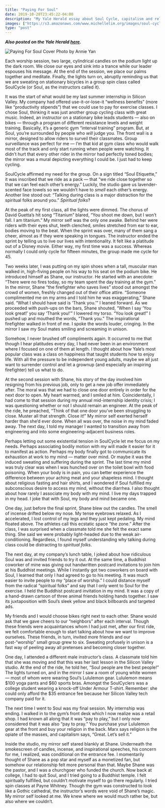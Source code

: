 ```yaml
---
title: "Paying For Soul"
date: 2019-10-28T23:45:22-04:00
description: "My Yale Herald essay about Soul Cycle, capitalism and religion."
images: ["https://s3.amazonaws.com/www.michellelim.org/images/soul-cycle.png"]
type: "post"
---
```


**_Also posted on the Yale Herald [here](https://yaleherald.com/paying-for-soul-88e193d2ec29)._**

![Paying For Soul Cover Photo by Annie Yan](https://s3.amazonaws.com/www.michellelim.org/images/soul-cycle.png "Drawing by Annie Yan")

Each worship session, two large, cylindrical candles on the podium light up the dark room. We close our eyes and sink into a trance while our leader espouses his message. At the end of the session, we place our palms together and meditate. Finally, the lights turn on, abruptly reminding us that we are sweating on stationary bicycles in a group spin class called SoulCycle (or Soul, as the instructors called it).

It was the start of what would be my last summer internship in Silicon Valley. My company had offered use-it-or-lose-it “wellness benefits” (more like “productivity stipends”) that we could use to pay for exercise classes. I chose Soul, thinking it was just another group cycling class with great music. Indeed, an instructor on a stationary bike leads students — also on bikes — through a program of different resistance levels and weight training. Basically, it’s a generic gym “interval training” program. But, at Soul, you’re surrounded by people who _will_ judge you. The front wall is a mirror, designed to allow riders to surveil their classmates. Group surveillance was perfect for me — I’m that kid at gym class who would walk most of the track and only start running when people were watching. It didn’t hurt that every other rider in the mirror had perfectly toned bodies; the mirror was a mural depicting everything I could be. I just had to keep cycling.

SoulCycle affirmed my need for the group. On a sign titled “Soul Etiquette,” it was inscribed that we ride as a pack — that “we ride close together so that we can feel each other’s energy.” Luckily, the studio gave us lavender-scented face towels so we wouldn’t have to _smell_ each other’s energy. Another line stood out: “Talking during class is a major distraction for the spiritual folks around you.” _Spiritual folks_?

At the peak of my first class, all the lights were dimmed. The chorus of David Guetta’s hit song “Titanium” blared, “You shoot me down, but I won’t fall. I am titanium.” My mirror self was the only one awake. Behind her were riders with their eyes shut, teeth clenched, smiles stretched from ear to ear, bodies moving to the beat. When the sprint was over, many of them sang a cheer, almost as if they were speaking in tongues. The instructor ended the sprint by telling us to live our lives with intentionality. It felt like a platitude out of a Disney movie. Either way, my first time was a success. Whereas normally I could only cycle for fifteen minutes, the group made me cycle for 45.

Two weeks later, I was putting on my spin shoes when a tall, muscular man walked in, high-fiving people on his way to his seat on the podium bike. He introduced himself as Shane, our instructor. He started with an anecdote: “There were no fires today, so my team spent the day training at the gym.” In the mirror, Shane “the firefighter who saves lives” stood out amongst the crowd of women, freshly changed out of their office attire. “Someone complimented me on my arms and I told him he was exaggerating,” Shane said. “What I should have said is ‘Thank you.’” I leaned forward. As we proceeded with push-ups on the bars, Shane shouted, “When I say ‘You look great!’ you say ‘Thank you!’” I lowered my torso. “You look great!” I pushed up and mouthed the words, “Thank you.” The inspirational firefighter walked in front of me. I spoke the words louder, cringing. In the mirror I saw my Soul mates smiling and screaming in unison.

Somehow, I never brushed off compliments again. It occurred to me that though I hear platitudes every day, I had never been in an environment where I focused on one of them at length. I thought about how Yale’s most popular class was a class on happiness that taught students how to enjoy life. With all the pressure to be independent young adults, maybe we all just want to surrender control and let a grownup (and especially an inspiring firefighter) tell us what to do.

At the second session with Shane, his story of the day involved him resigning from his previous job, only to get a new job offer immediately after. The moral was that we had to close one door entirely in order for the next door to open. My heart warmed, and I smiled at him. Coincidentally, I had come to that session during my annual mid-internship identity crisis; I was questioning whether or not I should remain an engineer. At the peak of the ride, he preached, “Think of that one door you’ve been struggling to close. Muster all that strength. Close it!” My mirror self exerted herself harder than she’d ever done. When all was over, the noise in my mind faded away. The next day, I told my manager I wanted to transition away from engineering and into some engineering-adjacent business roles.

Perhaps letting out some existential tension in SoulCycle let me focus on my needs. Perhaps associating bodily motion with my will made it easier for it to manifest as action. Perhaps my body finally got to communicate its exhaustion at work to my mind — matter over mind. Or maybe it was the induced sweating and suffering during the sprint. The last time my mind was truly clear was when I was hunched over on the toilet bowl with food poisoning. When your body is in pain, you can better experience the difference between your aching meat and your shapeless mind. I thought about religious fasting and hair shirts, and I wondered if Soul fulfilled my subconscious desire to access my mind, without the diarrhea. I also thought about how rarely I associate my body with my mind. I live my days trapped in my head. I joke that with Soul, my body and mind became one.

One day, just before the final sprint, Shane blew out the candles. The smell of incense drifted below my nose. My tense eyebrows relaxed. As I accelerated, I lost control of my legs and they just kept pedaling. My mind floated above. The athletes call this ecstatic space “the zone.” After the class, I was surprised when a classmate told me she felt the exact same thing. She said we were probably light-headed due to the weak air-conditioning. Regardless, I found myself understanding why talking during class could be distracting to _spiritual folks_.

The next day, at my company’s lunch table, I joked about how ridiculous Soul was and invited friends to try it out. At the same time, a Buddhist coworker of mine was giving out handwritten postcard invitations to join him at his Buddhist meetings. While I instantly got two coworkers on board with Soul, I learned that only I had agreed to go to his meeting. It was much easier to invite people to my “place of worship.” I could distance myself from the radical “spiritual folks” and say that I only went to Soul for the exercise. I held the Buddhist postcard invitation in my mind. It was a copy of a hand-drawn cartoon of three animal friends holding hands together. I saw its juxtaposition with Soul’s sleek yellow and black billboards and targeted ads.

My friends and I would choose bikes right next to each other. Shane would ask that we gave cheers to our “neighbors” after each interval. Though these friends were acquaintances whom I had just met, after our first ride, we felt comfortable enough to start talking about how we want to improve ourselves. These friends, in turn, invited more friends and our post-“worship” small group grew to six. Sweating profusely in unison is a fast way of peeling away all pretenses and becoming closer together.

One day, I attended a different male instructor’s class. A classmate told him that she was moving and that this was her last lesson in the Silicon Valley studio. At the end of the ride, he told her, “Soul people are the best people!” The lights turned on, and in the mirror I saw a room of young white women — most of whom were wearing Soul’s Lululemon gear. Lululemon means $100 yoga pants and $60 sports bras. Amongst the SoulCyclers was a college student wearing a knock-off Under Armour T-shirt. Remember: she could only afford the \$35 entrance fee because her Silicon Valley tech company paid for it.

The next time I went to Soul was my final session. My internship was ending. I walked in to the gym’s front desk which I now realize was a retail shop. I had known all along that it was “pay to play,” but I only now considered that it was also “pay to pray.” You purchase your Lululemon gear at the front and buy your religion in the back. Marx says religion is the opiate of the masses, and capitalism says, “Great. Let’s sell it.”

Inside the studio, my mirror self stared blankly at Shane. Underneath the smokescreen of candles, incense, and inspirational speeches, his concern for me, I realized, was conditional on the entrance fee. I momentarily thought of Shane as a pop star and myself as a monetized fan, but somehow our relationship felt more personal than that. Maybe Shane was the pastor, and I was a churchgoer who funded the church.
Now back at college, I had to quit Soul, and I tried going to a Buddhist temple. I felt spiritually fulfilled, but couldn’t motivate myself to go there regularly. I tried spin classes at Payne Whitney. Though the gym was constructed to look like a Gothic cathedral, the instructor’s words were void of Shane’s magic. My mirror self looked at me. We knew where we would much rather be, but also where we couldn’t.
